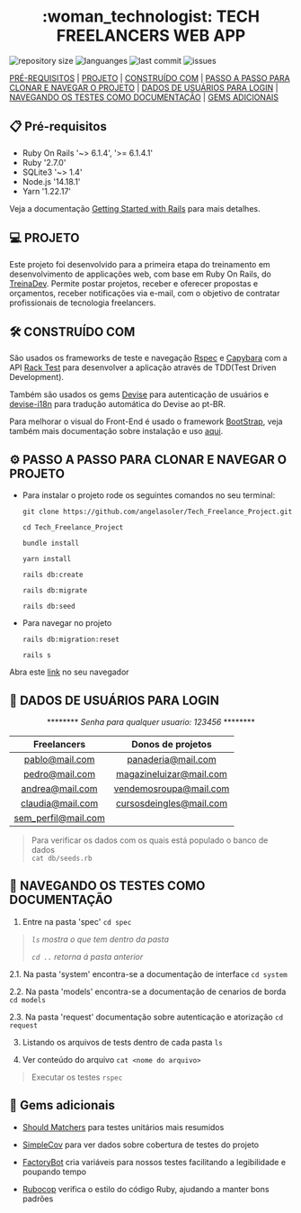 <h1 align="center">
  :woman_technologist: TECH FREELANCERS WEB APP
</h1>

<p>
  <img alt="repository size" src="https://img.shields.io/github/repo-size/angelasoler/Tech_Freelance_Project">
  
  <img alt="languanges" src="https://img.shields.io/github/languages/count/angelasoler/Tech_Freelance_Project">

  <img alt="last commit" src="https://img.shields.io/github/last-commit/angelasoler/Tech_Freelance_Project">

  <img alt="issues" src="https://img.shields.io/github/issues/angelasoler/Tech_Freelance_Project">
</p>

[PRÉ-REQUISITOS](https://github.com/angelasoler/Tech_Freelance_Project#clipboard-pr%C3%A9-requisitos) | [PROJETO](https://github.com/angelasoler/Tech_Freelance_Project#computer-projeto) | [CONSTRUÍDO COM](https://github.com/angelasoler/Tech_Freelance_Project#hammer_and_wrench-constru%C3%ADdo-com) | [PASSO A PASSO PARA CLONAR E NAVEGAR O PROJETO](https://github.com/angelasoler/Tech_Freelance_Project#gear-passo-a-passo-para-clonar-e-navegar-o-projeto) | [DADOS DE USUÁRIOS PARA LOGIN](https://github.com/angelasoler/Tech_Freelance_Project#raising_hand-dados-de-usu%C3%A1rios-para-login) | [NAVEGANDO OS TESTES COMO DOCUMENTAÇÃO](https://github.com/angelasoler/Tech_Freelance_Project#nut_and_bolt-navegando-os-testes-como-documenta%C3%A7%C3%A3o) | [GEMS ADICIONAIS](https://github.com/angelasoler/Tech_Freelance_Project#gem-gems-adicionais)

## :clipboard: Pré-requisitos
  * Ruby On Rails '~> 6.1.4', '>= 6.1.4.1'
  * Ruby '2.7.0'
  * SQLite3 '~> 1.4'
  * Node.js '14.18.1'
  * Yarn '1.22.17'
  
  Veja a documentação [Getting Started with Rails](https://guides.rubyonrails.org/getting_started.html#creating-a-new-rails-project-installing-rails) para mais detalhes.

## :computer: PROJETO

Este projeto foi desenvolvido para a primeira etapa do treinamento em desenvolvimento de applicações web, com base em Ruby On Rails, do [TreinaDev](https://treinadev.com.br).
Permite postar projetos, receber e oferecer propostas e orçamentos, receber notificações via e-mail, com o objetivo de contratar profissionais de tecnologia freelancers.

## :hammer_and_wrench: CONSTRUÍDO COM

São usados os frameworks de teste e navegação [Rspec](https://relishapp.com/rspec/rspec-rails/v/4-0/docs) e [Capybara](https://github.com/teamcapybara/capybara#using-capybara-with-rspec) com a API [Rack Test](https://rubygems.org/gems/rack-test/versions/1.1.0) para desenvolver a aplicação através de TDD(Test Driven Development).

Também são usados os gems [Devise](https://github.com/heartcombo/devise) para autenticação de usuários e [devise-i18n](https://github.com/tigrish/devise-i18n) para tradução automática do Devise ao pt-BR.

Para melhorar o visual do Front-End é usado o framework [BootStrap](https://github.com/twbs/bootstrap-rubygem/blob/master/README.md#a-ruby-on-rails), veja também mais documentação sobre instalação e uso [aqui](https://getbootstrap.com/docs/4.3/getting-started/download/#rubygems).

## :gear: PASSO A PASSO PARA CLONAR E NAVEGAR O PROJETO
- Para instalar o projeto rode os seguintes comandos no seu terminal:

  ```
  git clone https://github.com/angelasoler/Tech_Freelance_Project.git
  ```
  ```
  cd Tech_Freelance_Project
  ```
  ```
  bundle install
  ```
  ```
  yarn install
  ```
  ```
  rails db:create
  ```
  ```
  rails db:migrate
  ```
  ```
  rails db:seed
  ```
- Para navegar no projeto

  ```
  rails db:migration:reset
  ```
  ```
  rails s
  ```
Abra este [link](http://localhost:3000/) no seu navegador

## :raising_hand: DADOS DE USUÁRIOS PARA LOGIN

<p align="center">
  ********
  <em>Senha para qualquer usuario: 123456</em>
  ********
</p>


  | Freelancers         | Donos de projetos       |
  |:-------------------:|:-----------------------:|
  | pablo@mail.com      | panaderia@mail.com      |
  | pedro@mail.com      | magazineluizar@mail.com |
  | andrea@mail.com     | vendemosroupa@mail.com  |
  | claudia@mail.com    | cursosdeingles@mail.com |
  | sem_perfil@mail.com |


 > Para verificar os dados com os quais está populado o banco de dados    
      ```
      cat db/seeds.rb
      ```
## :nut_and_bolt: NAVEGANDO OS TESTES COMO DOCUMENTAÇÃO
 
 1. Entre na pasta 'spec'
         ```
         cd spec
         ```
   > _```ls``` mostra o que tem dentro da pasta_
   > 
   > _```cd ..``` retorna á pasta anterior_

  2.1. Na pasta 'system' encontra-se a documentação de interface
       ```
       cd system
       ```
 
  2.2. Na pasta 'models' encontra-se a documentação de cenarios de borda
       ```
       cd models
       ```

  2.3. Na pasta 'request' documentação sobre autenticação e atorização
       ```
       cd request
       ```
 
  3. Listando os arquivos de tests dentro de cada pasta
         ```
         ls
         ```
       
  4. Ver conteúdo do arquivo
         ```
         cat <nome do arquivo>
         ```
       
   > Executar os testes
            ```
            rspec
            ```

## :gem: Gems adicionais

- [Should Matchers](https://matchers.shoulda.io/) para testes unitários mais resumidos

- [SimpleCov](https://github.com/simplecov-ruby/simplecov) para ver dados sobre cobertura de testes do projeto

- [FactoryBot](https://github.com/thoughtbot/factory_bot) cria variáveis para nossos testes facilitando a legibilidade e poupando tempo

- [Rubocop](https://rubocop.org/) verifica o estilo do código Ruby, ajudando a manter bons padrões


